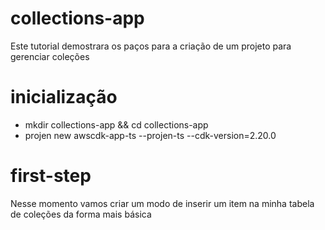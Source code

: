 # collections-app

Este tutorial demostrara os paços para a criação de um projeto para gerenciar coleções

# inicialização
* mkdir collections-app && cd collections-app
* projen new awscdk-app-ts --projen-ts --cdk-version=2.20.0

# first-step
Nesse momento vamos criar um modo de inserir um item na minha tabela de coleções da forma mais básica


